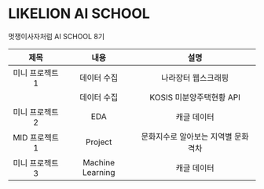 # LIKELION AI SCHOOL
멋쟁이사자처럼 AI SCHOOL 8기

|제목|내용|설명|
|:---:|:---:|:---:|
|미니 프로젝트1|데이터 수집|나라장터 웹스크래핑|
||데이터 수집|KOSIS 미분양주택현황 API|
|미니 프로젝트2|EDA|캐글 데이터|
|MID 프로젝트1|Project|문화지수로 알아보는 지역별 문화 격차
|미니 프로젝트3|Machine Learning|캐글 데이터|
